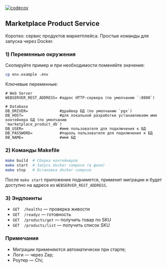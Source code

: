 [![codecov](https://codecov.io/gh/jbakhtin/marketplace-product/graph/badge.svg?token=5REv1ymRVB)](https://codecov.io/gh/jbakhtin/marketplace-product)
## Marketplace Product Service

Коротко: сервис продуктов маркетплейса. Простые команды для запуска через Docker.

### 1) Переменные окружения

Скопируйте пример и при необходимости поменяйте значения:
```bash
cp env.example .env
```

Ключевые переменные:
```
# Web Server
WEBSERVER_REST_ADDRESS= #адрес HTTP-сервера (по умолчанию `:8080`)

# Database
DB_DRIVER=              #драйвер БД (по умолчанию `pgx`)
DB_HOST=                #для локальной разработки устанавливаем имя контейнера БД (по умолчанию 
`marketplace_product_db`)
DB_USER=                #имя пользователя для подключения к БД
DB_PASSWORD=            #пароль пользователя для подключения к БД
DB_NAME=                #имя БД
```

### 2) Команды Makefile

```bash
make build  # Сборка контейнеров
make start  # Запуск docker compose (в фоне)
make stop   # Остановка docker compose
```

После `make start` приложение поднимется, применит миграции и будет доступно на адресе из 
`WEBSERVER_REST_ADDRESS`.

### 3) Эндпоинты

- `GET  /healthz`  — проверка живости
- `GET  /readyz`   — готовность
- `GET  /products/get` — получить товар по SKU
- `GET  /products/list` — получить список SKU

### Примечания
- Миграции применяются автоматически при старте;
- Логи — через Zap;
- Роутер — Chi;